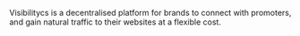 Visibilitycs is a decentralised platform for brands to connect with promoters, and gain natural traffic to their websites at a flexible cost.